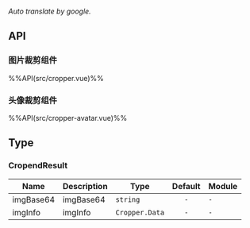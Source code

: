 ```yaml

```

*Auto translate by google.*


## API

### 图片裁剪组件
%%API(src/cropper.vue)%%

### 头像裁剪组件
%%API(src/cropper-avatar.vue)%%

## Type

### CropendResult

|Name|Description|Type|Default|Module|
|---|---|---|:---:|---|
|imgBase64|imgBase64|`string`|`-`|`-`|
|imgInfo|imgInfo|`Cropper.Data`|`-`|`-`|


